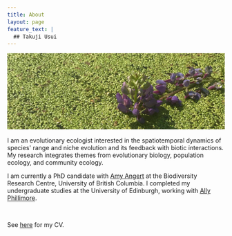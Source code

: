 ```yaml
---
title: About  
layout: page
feature_text: |
  ## Takuji Usui
---
```

![duckweed](images/duck-crop.jpg)


I am an evolutionary ecologist interested in the spatiotemporal dynamics of species' range and niche evolution and its feedback with biotic interactions. My research integrates themes from evolutionary biology, population ecology, and community ecology.

I am currently a PhD candidate with [Amy Angert](https://angert.github.io) at the Biodiversity Research Centre, University of British Columbia. I completed my undergraduate studies at the University of Edinburgh, working with [Ally Phillimore](http://phillimore.bio.ed.ac.uk/home).
&nbsp;

&nbsp;

See [here](https://github.com/takujiusui/takujiusui.github.io/blob/main/TakujiUsuiCV_2021.pdf) for my CV.
